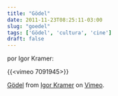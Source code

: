 ```yaml
---
title: "Gödel"
date: 2011-11-23T08:25:11-03:00
slug: "goedel"
tags: ['Gödel', 'cultura', 'cine']
draft: false
---
```


por Igor Kramer:

{{<vimeo 7091945>}}

[Gödel](http://vimeo.com/7091945) from [Igor
Kramer](http://vimeo.com/user2373181) on [Vimeo](http://vimeo.com).
